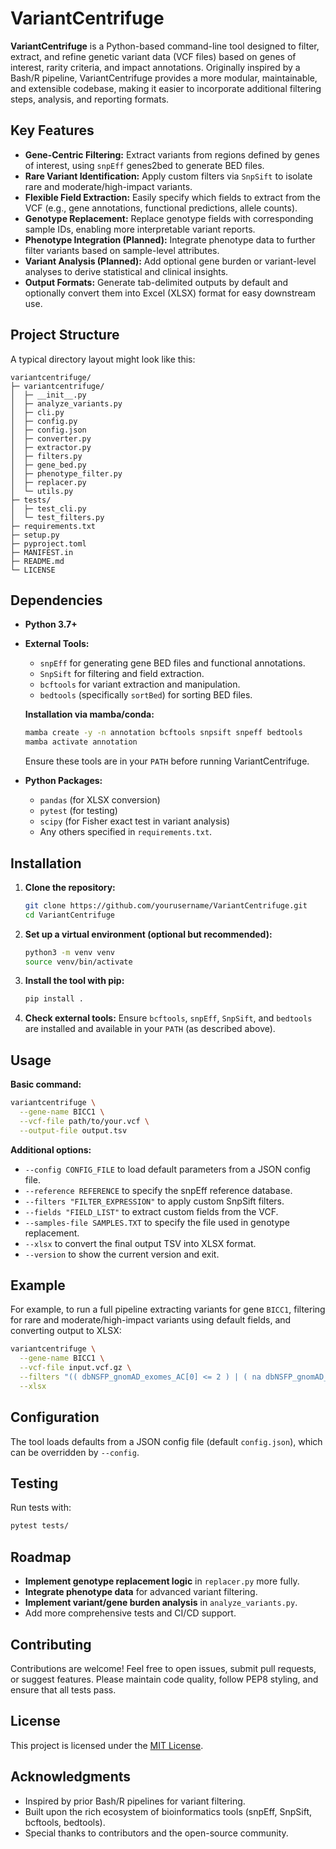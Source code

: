 # VariantCentrifuge

**VariantCentrifuge** is a Python-based command-line tool designed to filter, extract, and refine genetic variant data (VCF files) based on genes of interest, rarity criteria, and impact annotations. Originally inspired by a Bash/R pipeline, VariantCentrifuge provides a more modular, maintainable, and extensible codebase, making it easier to incorporate additional filtering steps, analysis, and reporting formats.

## Key Features

- **Gene-Centric Filtering:** Extract variants from regions defined by genes of interest, using `snpEff` genes2bed to generate BED files.
- **Rare Variant Identification:** Apply custom filters via `SnpSift` to isolate rare and moderate/high-impact variants.
- **Flexible Field Extraction:** Easily specify which fields to extract from the VCF (e.g., gene annotations, functional predictions, allele counts).
- **Genotype Replacement:** Replace genotype fields with corresponding sample IDs, enabling more interpretable variant reports.
- **Phenotype Integration (Planned):** Integrate phenotype data to further filter variants based on sample-level attributes.
- **Variant Analysis (Planned):** Add optional gene burden or variant-level analyses to derive statistical and clinical insights.
- **Output Formats:** Generate tab-delimited outputs by default and optionally convert them into Excel (XLSX) format for easy downstream use.

## Project Structure

A typical directory layout might look like this:

```
variantcentrifuge/
├─ variantcentrifuge/
│  ├─ __init__.py
│  ├─ analyze_variants.py
│  ├─ cli.py
│  ├─ config.py
│  ├─ config.json
│  ├─ converter.py
│  ├─ extractor.py
│  ├─ filters.py
│  ├─ gene_bed.py
│  ├─ phenotype_filter.py
│  ├─ replacer.py
│  └─ utils.py
├─ tests/
│  ├─ test_cli.py
│  └─ test_filters.py
├─ requirements.txt
├─ setup.py
├─ pyproject.toml
├─ MANIFEST.in
├─ README.md
└─ LICENSE
```

## Dependencies

- **Python 3.7+**  
- **External Tools:**  
  - `snpEff` for generating gene BED files and functional annotations.
  - `SnpSift` for filtering and field extraction.
  - `bcftools` for variant extraction and manipulation.
  - `bedtools` (specifically `sortBed`) for sorting BED files.
  
  **Installation via mamba/conda:**
  ```sh
  mamba create -y -n annotation bcftools snpsift snpeff bedtools
  mamba activate annotation
  ```
  
  Ensure these tools are in your `PATH` before running VariantCentrifuge.

- **Python Packages:**  
  - `pandas` (for XLSX conversion)
  - `pytest` (for testing)
  - `scipy` (for Fisher exact test in variant analysis)
  - Any others specified in `requirements.txt`.

## Installation

1. **Clone the repository:**
   ```sh
   git clone https://github.com/yourusername/VariantCentrifuge.git
   cd VariantCentrifuge
   ```

2. **Set up a virtual environment (optional but recommended):**
   ```sh
   python3 -m venv venv
   source venv/bin/activate
   ```

3. **Install the tool with pip:**
   ```sh
   pip install .
   ```

4. **Check external tools:**
   Ensure `bcftools`, `snpEff`, `SnpSift`, and `bedtools` are installed and available in your `PATH` (as described above).

## Usage

**Basic command:**

```sh
variantcentrifuge \
  --gene-name BICC1 \
  --vcf-file path/to/your.vcf \
  --output-file output.tsv
```

**Additional options:**

- `--config CONFIG_FILE` to load default parameters from a JSON config file.
- `--reference REFERENCE` to specify the snpEff reference database.
- `--filters "FILTER_EXPRESSION"` to apply custom SnpSift filters.
- `--fields "FIELD_LIST"` to extract custom fields from the VCF.
- `--samples-file SAMPLES.TXT` to specify the file used in genotype replacement.
- `--xlsx` to convert the final output TSV into XLSX format.
- `--version` to show the current version and exit.

## Example

For example, to run a full pipeline extracting variants for gene `BICC1`, filtering for rare and moderate/high-impact variants using default fields, and converting output to XLSX:

```sh
variantcentrifuge \
  --gene-name BICC1 \
  --vcf-file input.vcf.gz \
  --filters "(( dbNSFP_gnomAD_exomes_AC[0] <= 2 ) | ( na dbNSFP_gnomAD_exomes_AC[0] )) & ((ANN[ANY].IMPACT has 'HIGH') | (ANN[ANY].IMPACT has 'MODERATE'))" \
  --xlsx
```

## Configuration

The tool loads defaults from a JSON config file (default `config.json`), which can be overridden by `--config`.

## Testing

Run tests with:

```sh
pytest tests/
```

## Roadmap

- **Implement genotype replacement logic** in `replacer.py` more fully.
- **Integrate phenotype data** for advanced variant filtering.
- **Implement variant/gene burden analysis** in `analyze_variants.py`.
- Add more comprehensive tests and CI/CD support.

## Contributing

Contributions are welcome! Feel free to open issues, submit pull requests, or suggest features. Please maintain code quality, follow PEP8 styling, and ensure that all tests pass.

## License

This project is licensed under the [MIT License](LICENSE).

## Acknowledgments

- Inspired by prior Bash/R pipelines for variant filtering.
- Built upon the rich ecosystem of bioinformatics tools (snpEff, SnpSift, bcftools, bedtools).
- Special thanks to contributors and the open-source community.
